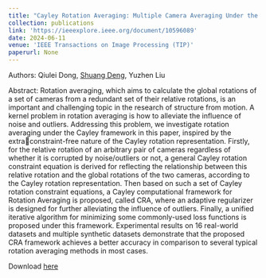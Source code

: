 ```yaml
---
title: "Cayley Rotation Averaging: Multiple Camera Averaging Under the Cayley Framework"
collection: publications
link: 'https://ieeexplore.ieee.org/document/10596089'
date: 2024-06-11
venue: 'IEEE Transactions on Image Processing (TIP)'
paperurl: None
---
```


Authors: Qiulei Dong, <u>Shuang Deng</u>, Yuzhen Liu

Abstract: Rotation averaging, which aims to calculate the global rotations of a set of cameras from a redundant set of their relative rotations, is an important and challenging topic in the research of structure from motion. A kernel problem in rotation averaging is how to alleviate the influence of noise and outliers. Addressing this problem, we investigate rotation averaging under the Cayley framework in this paper, inspired by the extraconstraint-free nature of the Cayley rotation representation. Firstly, for the relative rotation of an arbitrary pair of cameras regardless of whether it is corrupted by noise/outliers or not, a general Cayley rotation constraint equation is derived for reflecting the relationship between this relative rotation and the global rotations of the two cameras, according to the Cayley rotation representation. Then based on such a set of Cayley rotation constraint equations, a Cayley computational framework for Rotation Averaging is proposed, called CRA, where an adaptive regularizer is designed for further alleviating the influence of outliers. Finally, a unified iterative algorithm for minimizing some commonly-used loss functions is proposed under this framework. Experimental results on 16 real-world datasets and multiple synthetic datasets demonstrate that the proposed CRA framework achieves a better accuracy in comparison to several typical rotation averaging methods in most cases.

<p>Download <a href='http://ds0529.github.io/files/TIP2024.pdf'>here</a></p>
